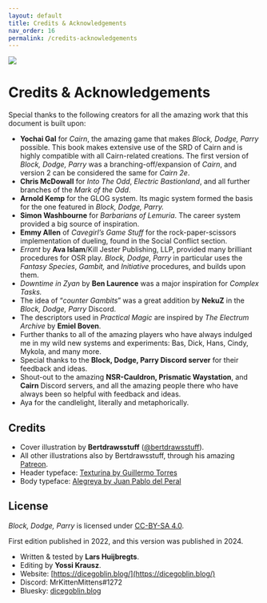 ```yaml
---
layout: default
title: Credits & Acknowledgements
nav_order: 16
permalink: /credits-acknowledgements
---
```

[![](https://dicegoblin.blog/wp-content/uploads/2025/03/PODBanner.jpg)](https://dicegoblin.blog/block-dodge-parry-in-print/)
# Credits & Acknowledgements

Special thanks to the following creators for all the amazing work that this document is built upon:

- **Yochai Gal** for *Cairn*, the amazing game that makes *Block, Dodge, Parry* possible. This book makes extensive use of the SRD of Cairn and is highly compatible with all Cairn-related creations. The first version of *Block, Dodge, Parry* was a branching-off/expansion of *Cairn*, and version 2 can be considered the same for *Cairn 2e*.
- **Chris McDowall** for *Into The Odd*, *Electric Bastionland*, and all further branches of the *Mark of the Odd*.
- **Arnold Kemp** for the GLOG system. Its magic system formed the basis for the one featured in *Block, Dodge, Parry.*
- **Simon Washbourne** for *Barbarians of Lemuria*. The career system provided a big source of inspiration.
- **Emmy Allen** of *Cavegirl’s Game Stuff* for the rock-paper-scissors implementation of dueling, found in the Social Conflict section.
- *Errant* by **Ava Islam**/Kill Jester Publishing, LLP, provided many brilliant procedures for OSR play. *Block, Dodge, Parry* in particular uses the *Fantasy Species*, *Gambit,* and *Initiative* procedures, and builds upon them.
- *Downtime in Zyan* by **Ben Laurence** was a major inspiration for *Complex Tasks.*
- The idea of “*counter Gambits*” was a great addition by **NekuZ** in the *Block, Dodge, Parry* Discord.
- The descriptors used in *Practical Magic* are inspired by *The Electrum Archive* by **Emiel Boven**.
- Further thanks to all of the amazing players who have always indulged me in my wild new systems and experiments: Bas, Dick, Hans, Cindy, Mykola, and many more.
- Special thanks to the **Block, Dodge, Parry Discord server** for their feedback and ideas.
- Shout-out to the amazing **NSR-Cauldron, Prismatic Waystation**, and **Cairn** Discord servers, and all the amazing people there who have always been so helpful with feedback and ideas.
- Aya for the candlelight, literally and metaphorically.

## Credits

- Cover illustration by **Bertdrawsstuff** ([@bertdrawsstuff](https://twitter.com/Bertdrawsstuff)).
- All other illustrations also by Bertdrawsstuff, through his amazing [Patreon](https://www.patreon.com/bertdrawsstuff/posts).
- Header typeface: [Texturina by Guillermo Torres](https://fonts.google.com/specimen/Texturina)
- Body typeface: [Alegreya by Juan Pablo del Peral](https://fonts.google.com/specimen/Alegreya/)

## License

*Block, Dodge, Parry* is licensed under [CC-BY-SA 4.0](https://creativecommons.org/licenses/by/4.0/).

First edition published in 2022, and this version was published in 2024.

- Written & tested by **Lars Huijbregts**.
- Editing by **Yossi Krausz**.
- Website: [https://dicegoblin.blog/](https://dicegoblin.blog/)
- Discord: MrKittenMittens#1272
- Bluesky: [dicegoblin.blog](https://bsky.app/profile/dicegoblin.blog)
